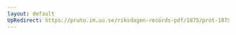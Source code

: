 ```yaml
---
layout: default
UpRedirect: https://pruto.im.uu.se/riksdagen-records-pdf/1875/prot-1875--ak--038/prot-1875--ak--038_060.pdf
---
```

